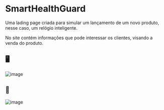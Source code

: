 # SmartHealthGuard

Uma lading page criada para simular um lançamento de um novo produto, nesse caso, um relógio inteligente.

No site contém informações que pode interessar os clientes, visando a venda do produto.

🖥️
--
![image](https://github.com/FelipeGPellegrini/smart-health-guard/assets/107892258/4652a3d1-2a3b-4f40-ab38-7f3a2cb666ec)

📱
--
![image](https://github.com/FelipeGPellegrini/smart-health-guard/assets/107892258/58406a10-d166-44b4-9d31-f92abec7885e)


